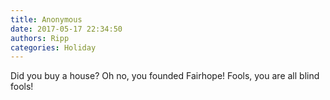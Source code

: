 ```yaml
---
title: Anonymous
date: 2017-05-17 22:34:50
authors: Ripp
categories: Holiday
---
```


 Did you buy a house? Oh no, you founded Fairhope! Fools, you are all blind fools!